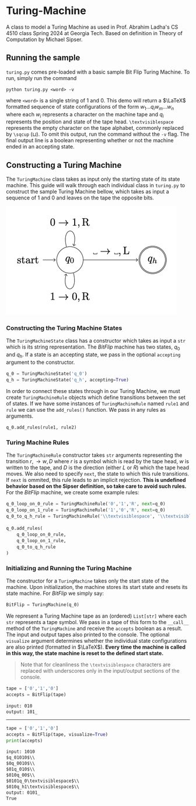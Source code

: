 # Turing-Machine
 A class to model a Turing Machine as used in Prof. Abrahim Ladha's CS 4510 class Spring 2024 at Georgia Tech. Based on definition in Theory of Computation by Michael Sipser.

## Running the sample
`turing.py` comes pre-loaded with a basic sample Bit Flip Turing Machine. To run, simply run the command
```
python turing.py <word> -v
```
where `<word>` is a single string of $1$ and $0$. This demo will return a $\LaTeX$ formatted sequence of state configurations of the form $w_1\dots q_iw_m\dots w_n$ where each $w_i$ represents a character on the machine tape and $q_i$ represents the position and state of the tape head. `\textvisiblespace` represents the empty character on the tape alphabet, commonly replaced by `\sqcup` ($\sqcup$). To omit this output, run the command without the `-v` flag. The final output line is a boolean representing whether or not the machine ended in an accepting state.
## Constructing a Turing Machine
The `TuringMachine` class takes as input only the starting state of its state machine. This guide will walk through each individual class in `turing.py` to construct the sample Turing Machine bellow, which takes as input a sequence of $1$ and $0$ and leaves on the tape the opposite bits.

![TM for Bit Flip computation](https://github.com/emilioapontea/Turing-Machine-Public/blob/main/bit_flip.png)

### Constructing the Turing Machine States
The `TuringMachineState` class has a constructor which takes as input a `str` which is its string representation. The *BitFlip* machine has two states, $q_0$ and $q_h$. If a state is an accepting state, we pass in the optional `accepting` argument to the constructor.
```python
q_0 = TuringMachineState('q_0')
q_h = TuringMachineState('q_h', accepting=True)
```
In order to connect these states through in our Turing Machine, we must create `TuringMachineRule` objects which define transitions between the set of states. If we have some instances of `TuringMachineRule` named `rule1` and `rule` we can use the `add_rules()` function. We pass in any rules as arguments.
```python
q_0.add_rules(rule1, rule2)
```

### Turing Machine Rules
The `TuringMachineRule` constructor takes `str` arguments representing the transition $r,\to w,D$ where $r$ is a symbol which is read by the tape head, $w$ is written to the tape, and $D$ is the direction (either $L$ or $R$) which the tape head moves. We also need to specify `next`, the state to which this rule transitions. If `next` is ommited, this rule leads to an implicit rejection. **This is undefined behavior based on the Sipser definition, so take care to avoid such rules.**
For the *BitFlip* machine, we create some example rules:
```python
q_0_loop_on_0_rule = TuringMachineRule('0','1','R', next=q_0)
q_0_loop_on_1_rule = TuringMachineRule('1','0','R', next=q_0)
q_0_to_q_h_rule = TuringMachineRule('\\textvisiblespace', '\\textvisiblespace', 'L', next=q_h)

q_0.add_rules(
    q_0_loop_on_0_rule,
    q_0_loop_on_1_rule,
    q_0_to_q_h_rule
)
```

### Initializing and Running the Turing Machine
The constructor for a `TuringMachine` takes only the start state of the machine. Upon initialization, the machine stores its start state and resets its state machine. For *BitFlip* we simply say:
```python
BitFlip = TuringMachine(q_0)
```
We represent a Turing Machine tape as an (ordered) `List[str]` where each `str` represents a tape symbol. We pass in a tape of this form to the `__call__` method of the `TuringMachine` and receive the `accepts` boolean as a result. The input and output tapes also printed to the console. The optional `visualize` argument determines whether the individual state configurations are also printed (formatted in $\LaTeX$). **Every time the machine is called in this way, the state machine is reset to the defined start state.**
> Note that for cleanliness the `\textvisiblespace` characters are replaced with underscores only in the input/output sections of the console.
```python
tape = ['0','1','0']
accepts = BitFlip(tape)
```
```
input: 010
output: 101_
```
---
```python
tape = ['0','1','0']
accepts = BitFlip(tape, visualize=True)
print(accepts)
```
```
input: 1010
$q_01010$\\
$0q_0010$\\
$01q_010$\\
$010q_00$\\
$0101q_0\textvisiblespace$\\
$010q_h1\textvisiblespace$\\
output: 0101_
True
```
